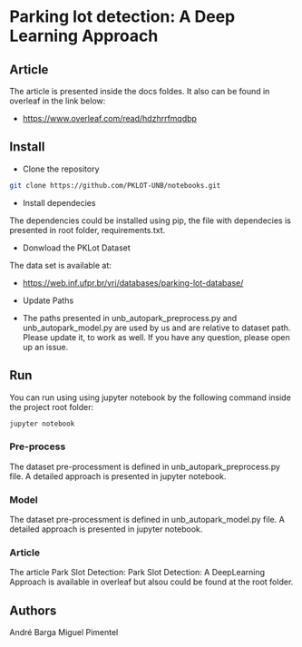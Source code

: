 

# Parking lot detection: A Deep Learning Approach

## Article

The article is presented inside the docs foldes. It also can be found in overleaf in the link below: 

* https://www.overleaf.com/read/hdzhrrfmqdbp

## Install

* Clone the repository

```bash
git clone https://github.com/PKLOT-UNB/notebooks.git
```

*  Install dependecies 

The dependencies could be installed using pip, the file with dependecies is presented in root folder, requirements.txt.


* Donwload the PKLot Dataset

The data set is available at:

* https://web.inf.ufpr.br/vri/databases/parking-lot-database/

* Update Paths

* The paths presented in unb_autopark_preprocess.py and unb_autopark_model.py are used by us and are relative to dataset path. Please update it, to work as well. If you have any question, please open up an issue.

## Run 

 You can run using using jupyter notebook by the following command inside the project root folder:

 ```bash
jupyter notebook 
 ```

### Pre-process

The dataset pre-processment is defined in unb_autopark_preprocess.py file. A detailed approach is presented in jupyter notebook.

### Model

The dataset pre-processment is defined in unb_autopark_model.py file. A detailed approach is presented in jupyter notebook.

### Article

The article Park Slot Detection: Park Slot Detection: A DeepLearning Approach is available in overleaf but alsou could be found at the root folder.

## Authors

André Barga
Miguel Pimentel